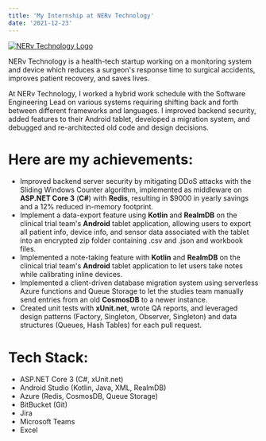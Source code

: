 ```yaml
---
title: 'My Internship at NERv Technology'
date: '2021-12-23'
---
```


[![NERv Technology Logo](/images/nerv-technology.png)](https://nervtechnology.com/)

NERv Technology is a health-tech startup working on a monitoring system and device which reduces a surgeon's response time to surgical accidents, improves patient recovery, and saves lives.

At NERv Technology, I worked a hybrid work schedule with the Software Engineering Lead on various systems requiring shifting back and forth between different frameworks and languages. I improved backend security, added features to their Android tablet, developed a migration system, and debugged and re-architected old code and design decisions.

# Here are my achievements:

- Improved backend server security by mitigating DDoS attacks with the Sliding Windows Counter algorithm, implemented as middleware on **ASP.NET Core 3** (**C#**) with **Redis**, resulting in $9000 in yearly savings and a 12% reduced in-memory footprint.
- Implement a data-export feature using **Kotlin** and **RealmDB** on the clinical trial team's **Android** tablet application, allowing users to export all patient info, device info, and sensor data associated with the tablet into an encrypted zip folder containing .csv and .json and workbook files.
- Implemented a note-taking feature with **Kotlin** and **RealmDB** on the clinical trial team's **Android** tablet application to let users take notes while calibrating inline devices.
- Implemented a client-driven database migration system using serverless Azure functions and Queue Storage to let the studies team manually send entries from an old **CosmosDB** to a newer instance.
- Created unit tests with **xUnit.net**, wrote QA reports, and leveraged design patterns (Factory, Singleton, Observer, Singleton) and data structures (Queues, Hash Tables) for each pull request.

# Tech Stack:

- ASP.NET Core 3 (C#, xUnit.net)
- Android Studio (Kotlin, Java, XML, RealmDB)
- Azure (Redis, CosmosDB, Queue Storage)
- BitBucket (Git)
- Jira
- Microsoft Teams
- Excel
